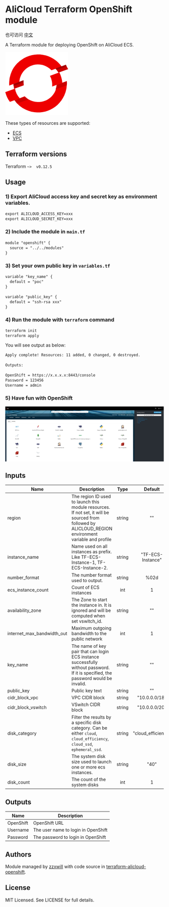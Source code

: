 # AliCloud Terraform OpenShift module

也可访问 [中文](README_CN.md)

A Terraform module for deploying OpenShift on AliCloud ECS.

![alt text](openshift.png)

These types of resources are supported:

* [ECS](https://www.terraform.io/docs/providers/alicloud/r/instance.html)
* [VPC](https://www.terraform.io/docs/providers/alicloud/r/vpc.html)

## Terraform versions

Terraform `~>  v0.12.5`

## Usage

### 1) Export AliCloud access key and secret key as environment variables.

```shell script
export ALICLOUD_ACCESS_KEY=xxx
export ALICLOUD_SECRET_KEY=xxx

```

### 2) Include the module in `main.tf`

```hcl
module "openshift" {
  source = "../../modules"
}
```

### 3) Set your own public key in `variables.tf`

```hcl
variable "key_name" {
  default = "poc"
}

variable "public_key" {
  default = "ssh-rsa xxx"
}
```


### 4) Run the module with `terraform` command

```shell script
terraform init
terraform apply
```

You will see output as below:

```text
Apply complete! Resources: 11 added, 0 changed, 0 destroyed.

Outputs:

OpenShift = https://x.x.x.x:8443/console
Password = 123456
Username = admin
```

### 5) Have fun with OpenShift

![alt text](openshift_console.jpg)


<!-- BEGINNING OF PRE-COMMIT-TERRAFORM DOCS HOOK -->

## Inputs

| Name | Description | Type | Default | Required |
|------|-------------|:----:|:-----:|:-----:|
| region  | The region ID used to launch this module resources. If not set, it will be sourced from followed by ALICLOUD_REGION environment variable and profile | string  | ""  | yes  |
| instance_name  | Name used on all instances as prefix. Like TF-ECS-Instance-1, TF-ECS-Instance-2.  | string  | "TF-ECS-Instance"  | yes  |
| number_format  | The number format used to output. | string  | %02d  | yes  |
| ecs_instance_count  | Count of ECS instances | int  | 1 | yes  |
| availability_zone  | The Zone to start the instance in. It is ignored and will be computed when set vswitch_id. | string  | ""  | yes  |
| internet_max_bandwidth_out  | Maximum outgoing bandwidth to the public network | int  | 1  | no  |
| key_name  | The name of key pair that can login ECS instance successfully without password. If it is specified, the password would be invalid. | string  | ""  | yes  |
| public_key  | Public key text | string  | ""  | yes  |
| cidr_block_vpc  | VPC CIDR block  | string  | "10.0.0.0/18"  | yes  |
| cidr_block_vswitch  | VSwitch CIDR block  | string  | "10.0.0.0/20"  | yes  |
| disk_category  | Filter the results by a specific disk category. Can be either `cloud`, `cloud_efficiency`, `cloud_ssd`, `ephemeral_ssd`. | string  | "cloud_efficiency"  | no |
| disk_size  | The system disk size used to launch one or more ecs instances.  | string  | "40"  |  no |
| disk_count  | The count of the system disks  | int  | 1  |  yes |

## Outputs

| Name | Description |
|------|-------------|
| OpenShift  | OpenShift URL  |
| Username  | The user name to login in OpenShift  |
| Password  | The password to login in OpenShift  |

<!-- END OF PRE-COMMIT-TERRAFORM DOCS HOOK -->

## Authors

Module managed by [zzxwill](https://github.com/zzxwill) with code source in [terraform-alicloud-openshift](https://github.com/zzxwill/terraform-alicloud-openshift).

## License

MIT Licensed. See LICENSE for full details.